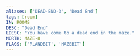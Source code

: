 ```yaml
---
aliases: ['DEAD-END-3', 'Dead End']
tags: [room]
IN: ROOMS
DESC: "Dead End"
LDESC: "You have come to a dead end in the maze."
NORTH: MAZE-8
FLAGS: ['RLANDBIT', 'MAZEBIT']
---
```

